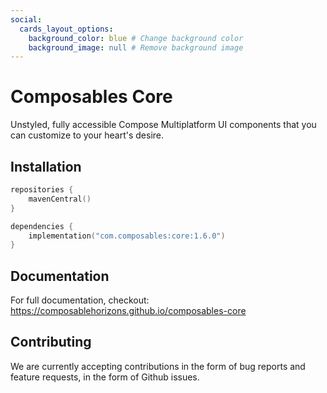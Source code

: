 ```yaml
---
social:
  cards_layout_options:
    background_color: blue # Change background color
    background_image: null # Remove background image
---
```


# Composables Core

Unstyled, fully accessible Compose Multiplatform UI components that you can customize to your heart's desire.

## Installation

```kotlin
repositories {
    mavenCentral()
}

dependencies {
    implementation("com.composables:core:1.6.0")
}
```

## Documentation

For full documentation, checkout: https://composablehorizons.github.io/composables-core

## Contributing

We are currently accepting contributions in the form of bug reports and feature requests, in the form of Github issues.